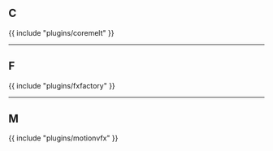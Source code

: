 ## C

{{ include "plugins/coremelt" }}

---

## F

{{ include "plugins/fxfactory" }}

---

## M

{{ include "plugins/motionvfx" }}